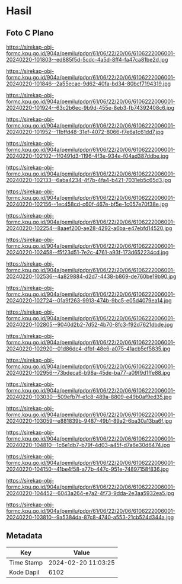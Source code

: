# Hasil

## Foto C Plano

https://sirekap-obj-formc.kpu.go.id/904a/pemilu/pdpr/61/06/22/20/06/6106222006001-20240220-101803--ed885f5d-5cdc-4a5d-8ff4-fa47ca81be2d.jpg

https://sirekap-obj-formc.kpu.go.id/904a/pemilu/pdpr/61/06/22/20/06/6106222006001-20240220-101846--2a55ecae-9d62-40fa-bd34-80bcf7194319.jpg

https://sirekap-obj-formc.kpu.go.id/904a/pemilu/pdpr/61/06/22/20/06/6106222006001-20240220-101924--63c2b6ec-9b9d-455e-8eb3-fb74392408c6.jpg

https://sirekap-obj-formc.kpu.go.id/904a/pemilu/pdpr/61/06/22/20/06/6106222006001-20240220-101952--11bffd48-31ef-4072-8066-f7e6a1c61dd7.jpg

https://sirekap-obj-formc.kpu.go.id/904a/pemilu/pdpr/61/06/22/20/06/6106222006001-20240220-102102--1f0491d3-1196-4f3e-934e-f04ad387ddbe.jpg

https://sirekap-obj-formc.kpu.go.id/904a/pemilu/pdpr/61/06/22/20/06/6106222006001-20240220-102133--6aba4234-4f7b-4fa4-b421-7031eb5c65d3.jpg

https://sirekap-obj-formc.kpu.go.id/904a/pemilu/pdpr/61/06/22/20/06/6106222006001-20240220-102156--1ec458cd-c60f-467e-bf5e-1c057e70f38e.jpg

https://sirekap-obj-formc.kpu.go.id/904a/pemilu/pdpr/61/06/22/20/06/6106222006001-20240220-102254--8aaef200-ae28-4292-a6ba-e47ebfd14520.jpg

https://sirekap-obj-formc.kpu.go.id/904a/pemilu/pdpr/61/06/22/20/06/6106222006001-20240220-102458--f5f23d51-7e2c-4761-a93f-173d652234cd.jpg

https://sirekap-obj-formc.kpu.go.id/904a/pemilu/pdpr/61/06/22/20/06/6106222006001-20240220-102536--4a829884-d2d7-4438-b869-de760be19b90.jpg

https://sirekap-obj-formc.kpu.go.id/904a/pemilu/pdpr/61/06/22/20/06/6106222006001-20240220-102724--01a9f263-9913-474b-9bc5-e05d4079ea14.jpg

https://sirekap-obj-formc.kpu.go.id/904a/pemilu/pdpr/61/06/22/20/06/6106222006001-20240220-102805--9040d2b2-7d52-4b70-8fc3-f92d7621dbde.jpg

https://sirekap-obj-formc.kpu.go.id/904a/pemilu/pdpr/61/06/22/20/06/6106222006001-20240220-102920--01d86dc4-dfbf-48e6-a075-41acb5ef5835.jpg

https://sirekap-obj-formc.kpu.go.id/904a/pemilu/pdpr/61/06/22/20/06/6106222006001-20240220-102956--73bdeca6-b98a-45de-ba77-a09f9d1ffe88.jpg

https://sirekap-obj-formc.kpu.go.id/904a/pemilu/pdpr/61/06/22/20/06/6106222006001-20240220-103030--509efb7f-e1c8-489a-8809-e49b0af9ed35.jpg

https://sirekap-obj-formc.kpu.go.id/904a/pemilu/pdpr/61/06/22/20/06/6106222006001-20240220-103059--e881839b-9487-49b1-89a2-6ba30a13ba6f.jpg

https://sirekap-obj-formc.kpu.go.id/904a/pemilu/pdpr/61/06/22/20/06/6106222006001-20240220-104810--1c6e1db7-b79f-4d03-a45f-d7a6e30d6474.jpg

https://sirekap-obj-formc.kpu.go.id/904a/pemilu/pdpr/61/06/22/20/06/6106222006001-20240220-104150--41be4f58-a77b-447c-951e-74897158f836.jpg

https://sirekap-obj-formc.kpu.go.id/904a/pemilu/pdpr/61/06/22/20/06/6106222006001-20240220-104452--6043a264-e7a2-4f73-9dda-2e3aa5932ea5.jpg

https://sirekap-obj-formc.kpu.go.id/904a/pemilu/pdpr/61/06/22/20/06/6106222006001-20240220-103810--9a5384da-87c8-4740-a553-21cb524d344a.jpg


## Metadata

| Key        | Value               |
| ---------- | ------------------- |
| Time Stamp | 2024-02-20 11:03:25 |
| Kode Dapil | 6102                |



